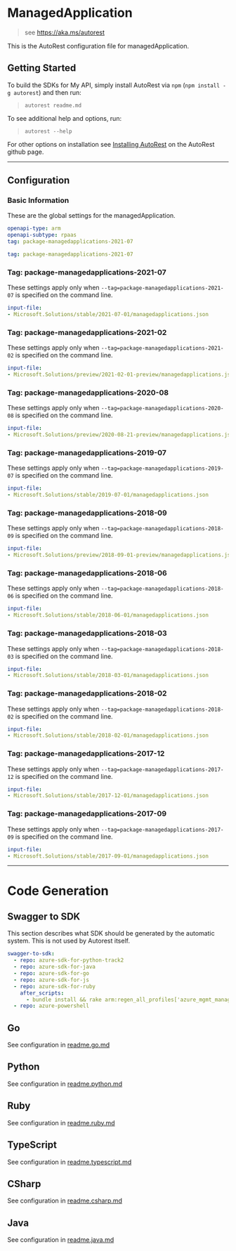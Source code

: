 # ManagedApplication

> see https://aka.ms/autorest

This is the AutoRest configuration file for managedApplication.

## Getting Started

To build the SDKs for My API, simply install AutoRest via `npm` (`npm install -g autorest`) and then run:

> `autorest readme.md`

To see additional help and options, run:

> `autorest --help`

For other options on installation see [Installing AutoRest](https://aka.ms/autorest/install) on the AutoRest github page.

---

## Configuration

### Basic Information

These are the global settings for the managedApplication.

```yaml
openapi-type: arm
openapi-subtype: rpaas
tag: package-managedapplications-2021-07
```

``` yaml $(package-managedapplications)
tag: package-managedapplications-2021-07
```


### Tag: package-managedapplications-2021-07

These settings apply only when `--tag=package-managedapplications-2021-07` is specified on the command line.

``` yaml $(tag) == 'package-managedapplications-2021-07'
input-file:
- Microsoft.Solutions/stable/2021-07-01/managedapplications.json
```

### Tag: package-managedapplications-2021-02

These settings apply only when `--tag=package-managedapplications-2021-02` is specified on the command line.

``` yaml $(tag) == 'package-managedapplications-2021-02'
input-file:
- Microsoft.Solutions/preview/2021-02-01-preview/managedapplications.json
```

### Tag: package-managedapplications-2020-08

These settings apply only when `--tag=package-managedapplications-2020-08` is specified on the command line.

``` yaml $(tag) == 'package-managedapplications-2020-08'
input-file:
- Microsoft.Solutions/preview/2020-08-21-preview/managedapplications.json
```

### Tag: package-managedapplications-2019-07

These settings apply only when `--tag=package-managedapplications-2019-07` is specified on the command line.

``` yaml $(tag) == 'package-managedapplications-2019-07'
input-file:
- Microsoft.Solutions/stable/2019-07-01/managedapplications.json
```

### Tag: package-managedapplications-2018-09

These settings apply only when `--tag=package-managedapplications-2018-09` is specified on the command line.

``` yaml $(tag) == 'package-managedapplications-2018-09'
input-file:
- Microsoft.Solutions/preview/2018-09-01-preview/managedapplications.json
```

### Tag: package-managedapplications-2018-06

These settings apply only when `--tag=package-managedapplications-2018-06` is specified on the command line.

``` yaml $(tag) == 'package-managedapplications-2018-06'
input-file:
- Microsoft.Solutions/stable/2018-06-01/managedapplications.json
```

### Tag: package-managedapplications-2018-03

These settings apply only when `--tag=package-managedapplications-2018-03` is specified on the command line.

``` yaml $(tag) == 'package-managedapplications-2018-03'
input-file:
- Microsoft.Solutions/stable/2018-03-01/managedapplications.json
```

### Tag: package-managedapplications-2018-02

These settings apply only when `--tag=package-managedapplications-2018-02` is specified on the command line.

``` yaml $(tag) == 'package-managedapplications-2018-02'
input-file:
- Microsoft.Solutions/stable/2018-02-01/managedapplications.json
```

### Tag: package-managedapplications-2017-12

These settings apply only when `--tag=package-managedapplications-2017-12` is specified on the command line.

``` yaml $(tag) == 'package-managedapplications-2017-12'
input-file:
- Microsoft.Solutions/stable/2017-12-01/managedapplications.json
```

### Tag: package-managedapplications-2017-09

These settings apply only when `--tag=package-managedapplications-2017-09` is specified on the command line.

``` yaml $(tag) == 'package-managedapplications-2017-09'
input-file:
- Microsoft.Solutions/stable/2017-09-01/managedapplications.json
```

---

# Code Generation

## Swagger to SDK

This section describes what SDK should be generated by the automatic system.
This is not used by Autorest itself.

```yaml $(swagger-to-sdk)
swagger-to-sdk:
  - repo: azure-sdk-for-python-track2
  - repo: azure-sdk-for-java
  - repo: azure-sdk-for-go
  - repo: azure-sdk-for-js
  - repo: azure-sdk-for-ruby
    after_scripts:
      - bundle install && rake arm:regen_all_profiles['azure_mgmt_managedApplication']
  - repo: azure-powershell
```

## Go

See configuration in [readme.go.md](./readme.go.md)

## Python

See configuration in [readme.python.md](./readme.python.md)

## Ruby

See configuration in [readme.ruby.md](./readme.ruby.md)

## TypeScript

See configuration in [readme.typescript.md](./readme.typescript.md)

## CSharp

See configuration in [readme.csharp.md](./readme.csharp.md)

## Java

See configuration in [readme.java.md](./readme.java.md)
